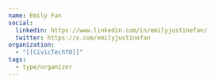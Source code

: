 ```yaml
---
name: Emily Fan
social:
  linkedin: https://www.linkedin.com/in/emilyjustinefan/
  twitter: https://x.com/emilyjustinefan
organization:
  - "[[CivicTechTO]]"
tags:
  - type/organizer
---
```

